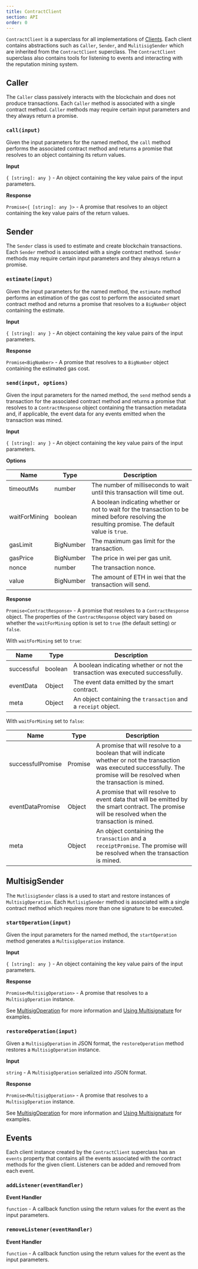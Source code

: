 ```yaml
---
title: ContractClient
section: API
order: 0
---
```


`ContractClient` is a superclass for all implementations of [Clients](/colonyjs/components-clients/). Each client contains abstractions such as `Caller`, `Sender`, and `MulitisigSender` which are inherited from the `ContractClient` superclass. The `ContractClient` superclass also contains tools for listening to events and interacting with the reputation mining system.

## Caller

The `Caller` class passively interacts with the blockchain and does not produce transactions. Each `Caller` method is associated with a single contract method. `Caller` methods may require certain input parameters and they always return a promise.

### `call(input)`

Given the input parameters for the named method, the `call` method performs the associated contract method and returns a promise that resolves to an object containing its return values.

**Input**

`{ [string]: any }` - An object containing the key value pairs of the input parameters.

**Response**

`Promise<{ [string]: any }>` - A promise that resolves to an object containing the key value pairs of the return values.

## Sender

The `Sender` class is used to estimate and create blockchain transactions. Each `Sender` method is associated with a single contract method. `Sender` methods may require certain input parameters and they always return a promise.

### `estimate(input)`

Given the input parameters for the named method, the `estimate` method performs an estimation of the gas cost to perform the associated smart contract method and returns a promise that resolves to a `BigNumber` object containing the estimate.

**Input**

`{ [string]: any }` - An object containing the key value pairs of the input parameters.

**Response**

`Promise<BigNumber>` - A promise that resolves to a `BigNumber` object containing the estimated gas cost.

### `send(input, options)`

Given the input parameters for the named method, the `send` method sends a transaction for the associated contract method and returns a promise that resolves to a `ContractResponse` object containing the transaction metadata and, if applicable, the event data for any events emitted when the transaction was mined.

**Input**

`{ [string]: any }` - An object containing the key value pairs of the input parameters.

**Options**

|Name|Type|Description|
|---|---|---|
|timeoutMs|number|The number of milliseconds to wait until this transaction will time out.|
|waitForMining|boolean|A boolean indicating whether or not to wait for the transaction to be mined before resolving the resulting promise. The default value is `true`.|
|gasLimit|BigNumber|The maximum gas limit for the transaction.|
|gasPrice|BigNumber|The price in wei per gas unit.|
|nonce|number|The transaction nonce.|
|value|BigNumber|The amount of ETH in wei that the transaction will send.|

**Response**

`Promise<ContractResponse>` - A promise that resolves to a `ContractResponse` object. The properties of the `ContractResponse` object vary based on whether the `waitForMining` option is set to `true` (the default setting) or `false`.

With `waitForMining` set to `true`:

|Name|Type|Description|
|---|---|---|
|successful|boolean|A boolean indicating whether or not the transaction was executed successfully.|
|eventData|Object|The event data emitted by the smart contract.|
|meta|Object|An object containing the `transaction` and a `receipt` object.|

With `waitForMining` set to `false`:

|Name|Type|Description|
|---|---|---|
|successfulPromise|Promise<boolean>|A promise that will resolve to a boolean that will indicate whether or not the transaction was executed successfully. The promise will be resolved when the transaction is mined.|
|eventDataPromise|Object|A promise that will resolve to event data that will be emitted by the smart contract. The promise will be resolved when the transaction is mined.|
|meta|Object|An object containing the `transaction` and a `receiptPromise`. The promise will be resolved when the transaction is mined.|

## MultisigSender

The `MutlisigSender` class is a used to start and restore instances of `MultisigOperation`. Each `MutlisigSender` method is associated with a single contract method which requires more than one signature to be executed.

### `startOperation(input)`

Given the input parameters for the named method, the `startOperation` method generates a `MultisigOperation` instance.

**Input**

`{ [string]: any }` - An object containing the key value pairs of the input parameters.

**Response**

`Promise<MultisigOperation>` - A promise that resolves to a `MultisigOperation` instance.

See [MultisigOperation](/api-multisigoperation/) for more information and [Using Multisignature](/topics-using-multisignature/) for examples.

### `restoreOperation(input)`

Given a `MultisigOperation` in JSON format, the `restoreOperation` method restores a `MultisigOperation` instance.

**Input**

`string` - A `MultisigOperation` serialized into JSON format.

**Response**

`Promise<MultisigOperation>` - A promise that resolves to a `MultisigOperation` instance.

See [MultisigOperation](/api-multisigoperation/) for more information and [Using Multisignature](/topics-using-multisignature/) for examples.

## Events

Each client instance created by the `ContractClient` superclass has an `events` property that contains all the events associated with the contract methods for the given client. Listeners can be added and removed from each event.

### `addListener(eventHandler)`

**Event Handler**

`function` - A callback function using the return values for the event as the input parameters.

### `removeListener(eventHandler)`

**Event Handler**

`function` - A callback function using the return values for the event as the input parameters.
